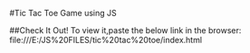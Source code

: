 #Tic Tac Toe Game using JS

##Check It Out!
To view it,paste the below link in the browser:
file:///E:/JS%20FILES/tic%20tac%20toe/index.html
